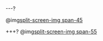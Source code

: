 ---?

@img[split-screen-img span-45](template/img/dog.jpg)


+++?
@img[split-screen-img span-55](template/img/knight.jpg)